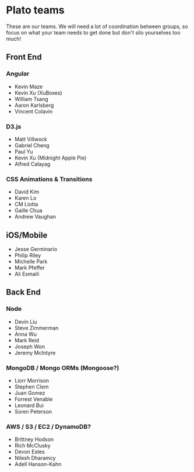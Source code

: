 # Plato teams #

These are our teams. We will need a lot of coordination between groups, so focus on what your team needs to get done but don't silo yourselves too much!

## Front End ##

### Angular ###

- Kevin Maze
- Kevin Xu (XuBoxes)
- William Tsang
- Aaron Karlsberg
- Vincent Colavin

### D3.js ###

- Matt Villwock
- Gabriel Cheng
- Paul Yu
- Kevin Xu (Midnight Apple Pie)
- Alfred Calayag

### CSS Animations & Transitions ###

- David Kim
- Karen Lo
- CM Liotta
- Gaille Chua
- Andrew Vaughan

## iOS/Mobile ##

- Jesse Germinario
- Philip Riley
- Michelle Park
- Mark Pfeffer
- Ali Esmaili

## Back End ##

### Node ###

- Devin Liu
- Steve Zimmerman
- Anna Wu
- Mark Reid
- Joseph Won
- Jeremy McIntyre

### MongoDB / Mongo ORMs (Mongoose?) ###

- Liorr Morrison
- Stephen Clem
- Juan Gomez
- Forrest Venable
- Leonard Bui
- Soren Peterson

### AWS / S3 / EC2 / DynamoDB? ###

- Brittney Hodson
- Rich McClusky
- Devon Estes
- Nilesh Dharamcy
- Adell Hanson-Kahn
